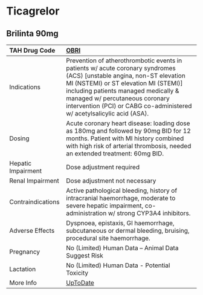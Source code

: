 # Ticagrelor

## Brilinta 90mg

| TAH Drug Code      | [OBRI](https://www.tahsda.org.tw/drugs/hissearch.php?drug_code=OBRI)                                                                                                                                                                                                                                             |
|:-------------------|:-----------------------------------------------------------------------------------------------------------------------------------------------------------------------------------------------------------------------------------------------------------------------------------------------------------------|
| Indications        | Prevention of atherothrombotic events in patients w/ acute coronary syndromes (ACS) [unstable angina, non-ST elevation MI (NSTEMI) or ST elevation MI (STEMI)] including patients managed medically & managed w/ percutaneous coronary intervention (PCI) or CABG co-administered w/ acetylsalicylic acid (ASA). |
| Dosing             | Acute coronary heart disease: loading dose as 180mg and followed by 90mg BID for 12 months. Patient with MI history combined with high risk of arterial thrombosis, needed an extended treatment: 60mg BID.                                                                                                      |
| Hepatic Impairment | Dose adjustment required                                                                                                                                                                                                                                                                                         |
| Renal Impairment   | Dose adjustment not necessary                                                                                                                                                                                                                                                                                    |
| Contraindications  | Active pathological bleeding, history of intracranial haemorrhage, moderate to severe hepatic impairment, co-administration w/ strong CYP3A4 inhibitors.                                                                                                                                                         |
| Adverse Effects    | Dyspnoea, epistaxis, GI haemorrhage, subcutaneous or dermal bleeding, bruising, procedural site haemorrhage.                                                                                                                                                                                                     |
| Pregnancy          | No (Limited) Human Data – Animal Data Suggest Risk                                                                                                                                                                                                                                                               |
| Lactation          | No (Limited) Human Data - Potential Toxicity                                                                                                                                                                                                                                                                     |
| More Info          | [UpToDate](https://www.uptodate.com/contents/ticagrelor-drug-information)                                                                                                                                                                                                                                        |

